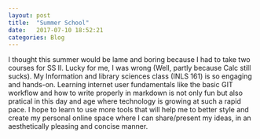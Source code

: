 ```yaml
---
layout: post
title:  "Summer School"
date:   2017-07-10 18:52:21
categories: Blog
---
```

I thought this summer would be lame and boring because I had to take two courses for SS II. Lucky for me, I was wrong (Well, partly because Calc still sucks). My Information and library sciences class (INLS 161) is so engaging and hands-on. Learning internet user fundamentals like the basic GIT workflow and how to write properly in markdown is not only fun but also pratical in this day and age where technology is growing at such a rapid pace. I hope to learn to use more tools that will help me to better style and create my personal online space where I can share/present my ideas, in an aesthetically pleasing and concise manner.  

